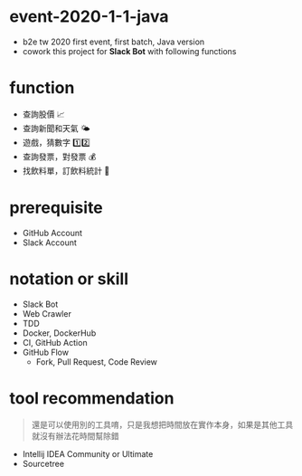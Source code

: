 # event-2020-1-1-java
* b2e tw 2020 first event, first batch, Java version
* cowork this project for **Slack Bot** with following functions

# function
* 查詢股價 📈
* 查詢新聞和天氣 🌤
* 遊戲，猜數字 1️⃣2️⃣
* 查詢發票，對發票 💰
* 找飲料單，訂飲料統計 🥤

# prerequisite
* GitHub Account
* Slack Account

# notation or skill
* Slack Bot
* Web Crawler
* TDD
* Docker, DockerHub
* CI, GitHub Action
* GitHub Flow
  * Fork, Pull Request, Code Review
  
# tool recommendation
> 還是可以使用別的工具唷，只是我想把時間放在實作本身，如果是其他工具就沒有辦法花時間幫除錯
* Intellij IDEA Community or Ultimate
* Sourcetree
